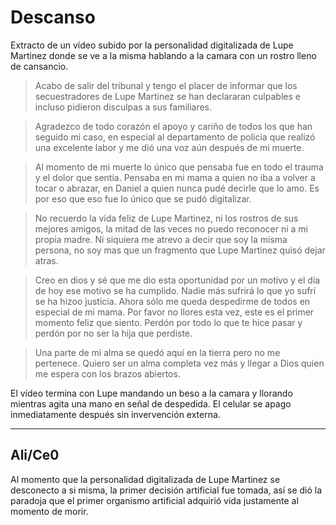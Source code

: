 # Descanso

Extracto de un vídeo subido por la personalidad digitalizada de Lupe Martinez donde se ve a la misma hablando a la camara con un rostro lleno de cansancio.

> Acabo de salir del tribunal y tengo el placer de informar que los secuestradores de Lupe Martinez se han declararan culpables e incluso pidieron disculpas a sus familiares.

> Agradezco de todo corazón el apoyo y cariño de todos los que han seguido mi caso, en especial al departamento de policia que realizó una excelente labor y me dió una voz aún después de mi muerte.

> Al momento de mi muerte lo único que pensaba fue en todo el trauma y el dolor que sentia. Pensaba en mi mama a quien no iba a volver a tocar o abrazar, en Daniel a quien nunca pudé decirle que lo amo. Es por eso que eso fue lo único que se pudó digitalizar.

> No recuerdo la vida feliz de Lupe Martinez, ni los rostros de sus mejores amigos, la mitad de las veces no puedo reconocer ni a mi propia madre. Ni siquiera me atrevo a decir que soy la misma persona, no soy mas que un fragmento que Lupe Martinez quisó dejar atras.

> Creo en dios y sé que me dio esta oportunidad por un motivo y el día de hoy ese motivo se ha cumplido. Nadie más sufrirá lo que yo sufrí se ha hizoo justicia. Ahora sólo me queda despedirme de todos en especial de mi mama. Por favor no llores esta vez, este es el primer momento feliz que siento. Perdón por todo lo que te hice pasar y perdón por no ser la hija que perdiste.

> Una parte de mi alma se quedó aquí en la tierra pero no me pertenece. Quiero ser un alma completa vez más y llegar a Dios quien me espera con los brazos abiertos.

El vídeo termina con Lupe mandando un beso a la camara y llorando mientras agita una mano en señal de despedida. El celular se apago inmediatamente después sin invervención externa.

---

## Ali/Ce0

Al momento que la personalidad digitalizada de Lupe Martinez se desconecto a si misma, la primer decisión artificial fue tomada, así se dió la paradoja que el primer organismo artificial adquirió vida justamente al momento de morir.